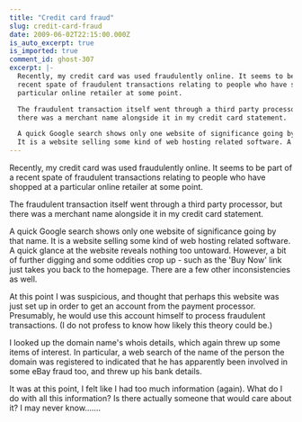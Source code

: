 ```yaml
---
title: "Credit card fraud"
slug: credit-card-fraud
date: 2009-06-02T22:15:00.000Z
is_auto_excerpt: true
is_imported: true
comment_id: ghost-307
excerpt: |-
  Recently, my credit card was used fraudulently online. It seems to be part of a
  recent spate of fraudulent transactions relating to people who have shopped at a
  particular online retailer at some point.

  The fraudulent transaction itself went through a third party processor, but
  there was a merchant name alongside it in my credit card statement.

  A quick Google search shows only one website of significance going by that name.
  It is a website selling some kind of web hosting related software. A q
---
```


Recently, my credit card was used fraudulently online. It seems to be part of a
recent spate of fraudulent transactions relating to people who have shopped at a
particular online retailer at some point.

The fraudulent transaction itself went through a third party processor, but
there was a merchant name alongside it in my credit card statement.

A quick Google search shows only one website of significance going by that name.
It is a website selling some kind of web hosting related software. A quick
glance at the website reveals nothing too untoward. However, a bit of further
digging and some oddities crop up - such as the 'Buy Now' link just takes you
back to the homepage. There are a few other inconsistencies as well.

At this point I was suspicious, and thought that perhaps this website was just
set up in order to get an account from the payment processor. Presumably, he
would use this account himself to process fraudulent transactions. (I do not
profess to know how likely this theory could be.)

I looked up the domain name's whois details, which again threw up some items of
interest. In particular, a web search of the name of the person the domain was
registered to indicated that he has apparently been involved in some eBay fraud
too, and threw up his bank details.

It was at this point, I felt like I had too much information (again). What do I
do with all this information? Is there actually someone that would care about
it? I may never know.......
